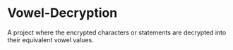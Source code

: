 # Vowel-Decryption
A project where the encrypted characters or statements are decrypted into their equivalent vowel values. 
